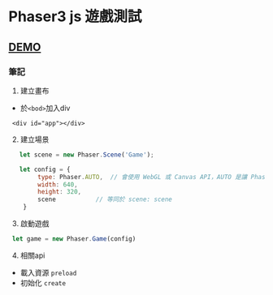# Phaser3 js 遊戲測試

## [DEMO](https://linduke-lin.github.io/Phaser-JS/) 


### 筆記

1. 建立畫布
- 於`<bod>`加入div

``` 
 <div id="app"></div>
```

2. 建立場景

```javascript
   let scene = new Phaser.Scene('Game');

   let config = {
        type: Phaser.AUTO,	// 會使用 WebGL 或 Canvas API，AUTO 是讓 Phaser 決定
        width: 640,
        height: 320,
        scene			// 等同於 scene: scene
    }
```

3. 啟動遊戲

```javascript
 let game = new Phaser.Game(config)
```

4. 相關api
- 載入資源 `preload`
- 初始化 `create`
